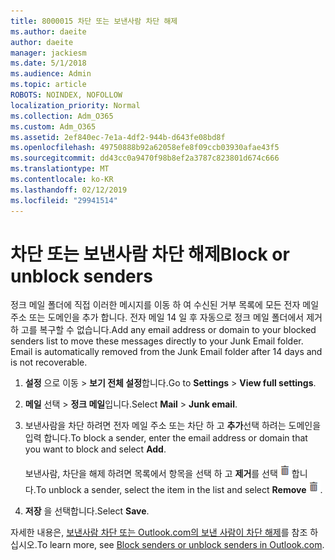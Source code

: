 ```yaml
---
title: 8000015 차단 또는 보낸사람 차단 해제
ms.author: daeite
author: daeite
manager: jackiesm
ms.date: 5/1/2018
ms.audience: Admin
ms.topic: article
ROBOTS: NOINDEX, NOFOLLOW
localization_priority: Normal
ms.collection: Adm_O365
ms.custom: Adm_O365
ms.assetid: 2ef840ec-7e1a-4df2-944b-d643fe08bd8f
ms.openlocfilehash: 49750888b92a62058efe8f09ccb03930afae43f5
ms.sourcegitcommit: dd43cc0a9470f98b8ef2a3787c823801d674c666
ms.translationtype: MT
ms.contentlocale: ko-KR
ms.lasthandoff: 02/12/2019
ms.locfileid: "29941514"
---
```

# <a name="block-or-unblock-senders"></a><span data-ttu-id="dca43-102">차단 또는 보낸사람 차단 해제</span><span class="sxs-lookup"><span data-stu-id="dca43-102">Block or unblock senders</span></span>

<span data-ttu-id="dca43-p101">정크 메일 폴더에 직접 이러한 메시지를 이동 하 여 수신된 거부 목록에 모든 전자 메일 주소 또는 도메인을 추가 합니다. 전자 메일 14 일 후 자동으로 정크 메일 폴더에서 제거 하 고를 복구할 수 없습니다.</span><span class="sxs-lookup"><span data-stu-id="dca43-p101">Add any email address or domain to your blocked senders list to move these messages directly to your Junk Email folder. Email is automatically removed from the Junk Email folder after 14 days and is not recoverable.</span></span>
  
1. <span data-ttu-id="dca43-105">**설정** 으로 이동 \> **보기 전체 설정**합니다.</span><span class="sxs-lookup"><span data-stu-id="dca43-105">Go to **Settings** \> **View full settings**.</span></span> 
    
2. <span data-ttu-id="dca43-106">**메일** 선택 \> **정크 메일**입니다.</span><span class="sxs-lookup"><span data-stu-id="dca43-106">Select **Mail** \> **Junk email**.</span></span> 
    
3. <span data-ttu-id="dca43-107">보낸사람을 차단 하려면 전자 메일 주소 또는 차단 하 고 **추가**선택 하려는 도메인을 입력 합니다.</span><span class="sxs-lookup"><span data-stu-id="dca43-107">To block a sender, enter the email address or domain that you want to block and select **Add**.</span></span> 
    
    <span data-ttu-id="dca43-108">보낸사람, 차단을 해제 하려면 목록에서 항목을 선택 하 고 **제거**를 선택![삭제](media/deb47846-8483-4f9d-813a-fc8fe288b583.png)합니다.</span><span class="sxs-lookup"><span data-stu-id="dca43-108">To unblock a sender, select the item in the list and select **Remove**![Delete](media/deb47846-8483-4f9d-813a-fc8fe288b583.png).</span></span>
    
4. <span data-ttu-id="dca43-109">**저장** 을 선택합니다.</span><span class="sxs-lookup"><span data-stu-id="dca43-109">Select **Save**.</span></span> 
    
<span data-ttu-id="dca43-110">자세한 내용은, [보낸사람 차단 또는 Outlook.com의 보낸 사람이 차단 해제](https://go.microsoft.com/fwlink/p/?linkid=873133)를 참조 하십시오.</span><span class="sxs-lookup"><span data-stu-id="dca43-110">To learn more, see [Block senders or unblock senders in Outlook.com](https://go.microsoft.com/fwlink/p/?linkid=873133).</span></span>
  

